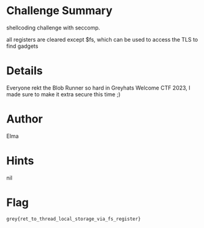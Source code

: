 # Challenge Summary

shellcoding challenge with seccomp.

all registers are cleared except $fs, which can be used to access the TLS to find gadgets

# Details

Everyone rekt the Blob Runner so hard in Greyhats Welcome CTF 2023, I made sure to make it extra secure this time ;)

# Author

Elma

# Hints

nil

# Flag

`grey{ret_to_thread_local_storage_via_fs_register}`
